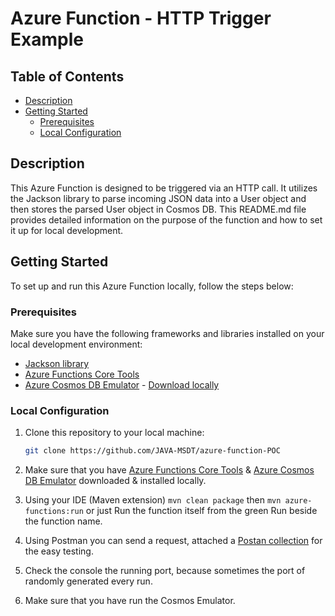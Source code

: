 # Azure Function - HTTP Trigger Example

## Table of Contents

- [Description](#description)
- [Getting Started](#getting-started)
  - [Prerequisites](#prerequisites)
  - [Local Configuration](#local-configuration)

## Description

This Azure Function is designed to be triggered via an HTTP call. It utilizes the Jackson library to parse incoming JSON data into a User object and then stores the parsed User object in Cosmos DB. This README.md file provides detailed information on the purpose of the function and how to set it up for local development.

## Getting Started

To set up and run this Azure Function locally, follow the steps below:

### Prerequisites

Make sure you have the following frameworks and libraries installed on your local development environment:

- [Jackson library](https://mvnrepository.com/artifact/com.fasterxml.jackson.core/jackson-databind)
- [Azure Functions Core Tools](https://docs.microsoft.com/en-us/azure/azure-functions/functions-run-local) 
- [Azure Cosmos DB Emulator](https://docs.microsoft.com/en-us/azure/cosmos-db/local-emulator) - [Download locally](https://learn.microsoft.com/en-us/azure/cosmos-db/emulator-release-notes)

### Local Configuration

1. Clone this repository to your local machine:

   ```bash
   git clone https://github.com/JAVA-MSDT/azure-function-POC

2. Make sure that you have [Azure Functions Core Tools](https://docs.microsoft.com/en-us/azure/azure-functions/functions-run-local) & [Azure Cosmos DB Emulator](https://learn.microsoft.com/en-us/azure/cosmos-db/emulator-release-notes) downloaded & installed locally.
3. Using your IDE (Maven extension) `mvn clean package` then `mvn azure-functions:run` or just Run the function itself from the green Run beside the function name.
4. Using Postman you can send a request, attached a [Postan collection](parser/AzureFunction.postman_collection.json) for the easy testing.
5. Check the console the running port, because sometimes the port of randomly generated every run.
6. Make sure that you have run the Cosmos Emulator.





